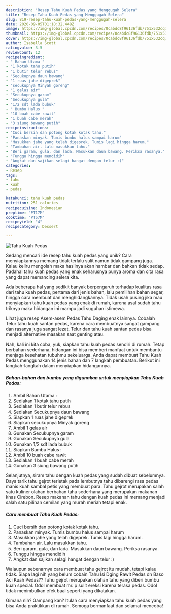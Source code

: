 ```yaml
---
description: "Resep Tahu Kuah Pedas yang Menggugah Selera"
title: "Resep Tahu Kuah Pedas yang Menggugah Selera"
slug: 819-resep-tahu-kuah-pedas-yang-menggugah-selera
date: 2020-09-05T01:18:32.448Z
image: https://img-global.cpcdn.com/recipes/0cabdc8f96136fdb/751x532cq70/tahu-kuah-pedas-foto-resep-utama.jpg
thumbnail: https://img-global.cpcdn.com/recipes/0cabdc8f96136fdb/751x532cq70/tahu-kuah-pedas-foto-resep-utama.jpg
cover: https://img-global.cpcdn.com/recipes/0cabdc8f96136fdb/751x532cq70/tahu-kuah-pedas-foto-resep-utama.jpg
author: Isabella Scott
ratingvalue: 3.5
reviewcount: 12
recipeingredient:
- " Bahan Utama "
- "1 kotak tahu putih"
- "1 butir telur rebus"
- "Secukupnya daun bawang"
- "1 ruas jahe digeprek"
- "secukupnya Minyak goreng"
- "1 gelas air"
- "Secukupnya garam"
- "Secukupnya gula"
- "1/2 sdt lada bubuk"
- " Bumbu Halus "
- "10 buah cabe rawit"
- "1 buah cabe merah"
- "3 siung bawang putih"
recipeinstructions:
- "Cuci bersih dan potong kotak kotak tahu."
- "Panaskan minyak. Tumis bumbu halus sampai harum"
- "Masukkan jahe yang telah digeprek. Tumis lagi hingga harum."
- "Tambahan air. Lalu masukkan tahu."
- "Beri garam, gula, dan lada. Masukkan daun bawang. Periksa rasanya."
- "Tunggu hingga mendidih"
- "Angkat dan sajikan selagi hangat dengan telur :)"
categories:
- Resep
tags:
- tahu
- kuah
- pedas

katakunci: tahu kuah pedas 
nutrition: 251 calories
recipecuisine: Indonesian
preptime: "PT17M"
cooktime: "PT57M"
recipeyield: "4"
recipecategory: Dessert

---
```



![Tahu Kuah Pedas](https://img-global.cpcdn.com/recipes/0cabdc8f96136fdb/751x532cq70/tahu-kuah-pedas-foto-resep-utama.jpg)

Sedang mencari ide resep tahu kuah pedas yang unik? Cara menyiapkannya memang tidak terlalu sulit namun tidak gampang juga. Kalau keliru mengolah maka hasilnya akan hambar dan bahkan tidak sedap. Padahal tahu kuah pedas yang enak seharusnya punya aroma dan cita rasa yang dapat memancing selera kita.

Ada beberapa hal yang sedikit banyak berpengaruh terhadap kualitas rasa dari tahu kuah pedas, pertama dari jenis bahan, lalu pemilihan bahan segar, hingga cara membuat dan menghidangkannya. Tidak usah pusing jika mau menyiapkan tahu kuah pedas yang enak di rumah, karena asal sudah tahu triknya maka hidangan ini mampu jadi suguhan istimewa.

Lihat juga resep Asem-asem Pedas Tahu Daging enak lainnya. Cobalah Telur tahu kuah santan pedas, karena cara membuatnya sangat gampang dan rasanya juga sangat lezat. Telur dan tahu kuah santan pedas bisa menjadi alternative masakan saat genting atau.


Nah, kali ini kita coba, yuk, siapkan tahu kuah pedas sendiri di rumah. Tetap berbahan sederhana, hidangan ini bisa memberi manfaat untuk membantu menjaga kesehatan tubuhmu sekeluarga. Anda dapat membuat Tahu Kuah Pedas menggunakan 14 jenis bahan dan 7 langkah pembuatan. Berikut ini langkah-langkah dalam menyiapkan hidangannya.

<!--inarticleads1-->

##### Bahan-bahan dan bumbu yang digunakan untuk menyiapkan Tahu Kuah Pedas:

1. Ambil  Bahan Utama :
1. Sediakan 1 kotak tahu putih
1. Sediakan 1 butir telur rebus
1. Sediakan Secukupnya daun bawang
1. Siapkan 1 ruas jahe digeprek
1. Siapkan secukupnya Minyak goreng
1. Ambil 1 gelas air
1. Gunakan Secukupnya garam
1. Gunakan Secukupnya gula
1. Gunakan 1/2 sdt lada bubuk
1. Siapkan  Bumbu Halus :
1. Ambil 10 buah cabe rawit
1. Sediakan 1 buah cabe merah
1. Gunakan 3 siung bawang putih


Selanjutnya, siram tahu dengan kuah pedas yang sudah dibuat sebelumnya. Daya tarik tahu gejrot terletak pada lembutnya tahu dibarengi rasa pedas manis kuah sambal petis yang membuat para. Tahu gejrot merupakan salah satu kuliner olahan berbahan tahu sederhana yang merupakan makanan khas Cirebon. Resep makanan tahu dengan kuah pedas ini memang menjadi salah satu pilihan cemilan yang murah meriah tetapi enak. 

<!--inarticleads2-->

##### Cara membuat Tahu Kuah Pedas:

1. Cuci bersih dan potong kotak kotak tahu.
1. Panaskan minyak. Tumis bumbu halus sampai harum
1. Masukkan jahe yang telah digeprek. Tumis lagi hingga harum.
1. Tambahan air. Lalu masukkan tahu.
1. Beri garam, gula, dan lada. Masukkan daun bawang. Periksa rasanya.
1. Tunggu hingga mendidih
1. Angkat dan sajikan selagi hangat dengan telur :)


Walaupun sebenarnya cara membuat tahu gejrot itu mudah, tetapi kalau tidak. Siapa lagi nih yang belum cobain Tahu Isi Dging Rawit Pedas dn Baso Aci Kuah Pedas?? Tahu gejrot merupakan olahan tahu yang diberi bumbu kuah special. Odol membuat mr. p sulit ereksi karena terasa pedas. Odol tidak menimbulkan efek baal seperti yang dikatakan. 

Gimana nih? Gampang kan? Itulah cara menyiapkan tahu kuah pedas yang bisa Anda praktikkan di rumah. Semoga bermanfaat dan selamat mencoba!
